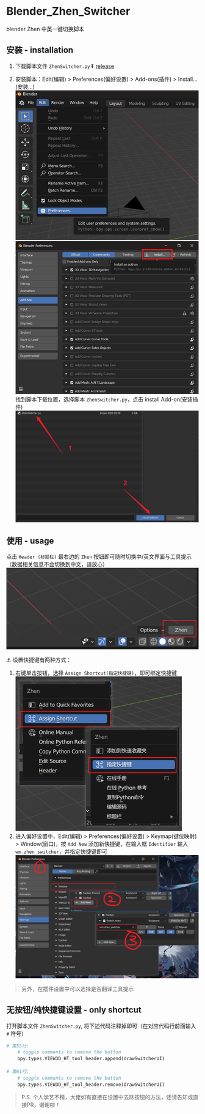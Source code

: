 # Blender_Zhen_Switcher

blender Zhen 中英一键切换脚本

## 安装 - installation

1. 下载脚本文件 `ZhenSwitcher.py` :arrow_double_down: [release]

2. 安装脚本：Edit(编辑) > Preferences(偏好设置) > Add-ons(插件) > Install...(安装...)
![step_01]
![step_02]
找到脚本下载位置，选择脚本 `ZhenSwitcher.py`，点击 install Add-on(安装插件)
![step_03]

## 使用 - usage

点击 `Header (标题栏)` 最右边的 `Zhen` 按钮即可随时切换中/英文界面与工具提示（数据相关信息不会切换到中文，请放心）
![usage]

:anchor: 设置快捷键有两种方式：
1. 右键单击按钮，选择 `Assign Shortcut(指定快捷键)`，即可绑定快捷键
![add_shortcut_1]
2. 进入偏好设置中，Edit(编辑) > Preferences(偏好设置) > Keymap(键位映射) > Window(窗口)，按 `Add New` 添加新快捷键，在输入框 `Identifier` 输入 `wm.zhen_switcher`，并指定快捷键即可
![add_shortcut_2]

> 另外，在插件设置中可以选择是否翻译工具提示

## 无按钮/纯快捷键设置 - only shortcut

打开脚本文件 `ZhenSwitcher.py`, 将下述代码注释掉即可（在对应代码行前面输入 `#` 符号）

```python
# 第55行:
    # toggle comments to remove the button
    bpy.types.VIEW3D_HT_tool_header.append(drawSwitcherUI)

# 第61行:
    # toggle comments to remove the button
    bpy.types.VIEW3D_HT_tool_header.remove(drawSwitcherUI)
```

> P.S. 个人学艺不精，大佬如有直接在设置中去除按钮的方法，还请告知或直接PR，谢谢啦！

[release]: https://github.com/qoqiyu/Blender_Zhen_Switcher/releases/tag/v1.0.0
[step_01]: ./img/step_01.png "step 1"
[step_02]: ./img/step_02.png "step 2"
[step_03]: ./img/step_03.png "step 3"
[usage]: ./img/usage.png "usage"
[add_shortcut_1]: ./img/add_shortcut_1.png "add shortcut one"
[add_shortcut_2]: ./img/add_shortcut_2.png "add shortcut two"
